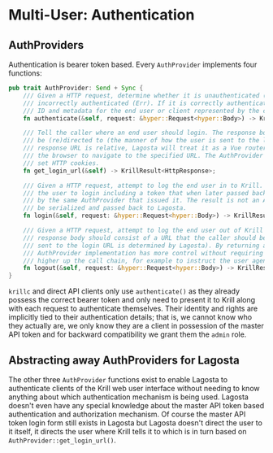 # Multi-User: Authentication

## AuthProviders

Authentication is bearer token based. Every `AuthProvider` implements four functions:

```rust
pub trait AuthProvider: Send + Sync {
    /// Given a HTTP request, determine whether it is unauthenticated (Ok(None)), correctly authenticated (Ok(Some)), or
    /// incorrectly authenticated (Err). If it is correctly authenticated the Some value will be an ActorDef stating the
    /// ID and metadata for the end user or client represented by the credentials.
    fn authenticate(&self, request: &hyper::Request<hyper::Body>) -> KrillResult<Option<ActorDef>>;

    /// Tell the caller where an end user should login. The response body should consist of a URL that the caller should
    /// be (re)directed to (the manner of how the user is sent to the login URL is determined by Lagosta). If the
    /// response URL is relative, Lagosta will treat it as a Vue router path to "redirect" to, otherwise it will direct
    /// the browser to navigate to the specified URL. The AuthProvider can set HTTP response headers if needed, e.g. to
    /// set HTTP cookies.
    fn get_login_url(&self) -> KrillResult<HttpResponse>;

    /// Given a HTTP request, attempt to log the end user in to Krill. On success the result is a representation of
    /// the user to login including a token that when later passed back in to `authenticate()`will be considered valid
    /// by the same AuthProvider that issued it. The result is not an ActorDef but rather only those details that should
    /// be serialized and passed back to Lagosta.
    fn login(&self, request: &hyper::Request<hyper::Body>) -> KrillResult<LoggedInUser>;

    /// Given a HTTP request, attempt to log the end user out of Krill AND, if possible, out of the provider. The
    /// response body should consist of a URL that the caller should be (re)directed to (the manner of how the user is
    /// sent to the login URL is determined by Lagosta). By returning a HTTP response rather than just a URL, the
    /// AuthProvider implementation has more control without requiring logic specific to the AuthProvider to exist
    /// higher up the call chain, for example to instruct the user agent to delete provider specific cookies.
    fn logout(&self, request: &hyper::Request<hyper::Body>) -> KrillResult<HttpResponse>;
}
```

`krillc` and direct API clients only use `authenticate()` as they already possess the correct bearer token and only need
to present it to Krill along with each request to authenticate themselves. Their identity and rights are implicitly tied
to their authentication details; that is, we cannot know who they actually are, we only know they are a client in
possession of the master API token and for backward compatibility we grant them the `admin` role.

## Abstracting away AuthProviders for Lagosta

The other three `AuthProvider` functions exist to enable Lagosta to authenticate clients of the Krill web user interface
without needing to know anything about which authentication mechanism is being used. Lagosta doesn't even have any
special knowledge about the master API token based authentication and authorization mechanism. Of course the master API
token login form still exists in Lagosta but Lagosta doesn't direct the user to it itself, it directs the user where
Krill tells it to which is in turn based on `AuthProvider::get_login_url()`.